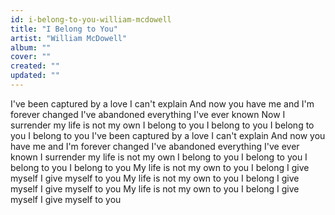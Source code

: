 ```yaml
---
id: i-belong-to-you-william-mcdowell
title: "I Belong to You"
artist: "William McDowell"
album: ""
cover: ""
created: ""
updated: ""
---
```


I've been captured by a love I can't explain
And now you have me and I'm forever changed
I've abandoned everything I've ever known
Now I surrender my life is not my own
I belong to you I belong to you
I belong to you I belong to you
I've been captured by a love I can't explain
And now you have me and I'm forever changed
I've abandoned everything I've ever known
I surrender my life is not my own
I belong to you I belong to you
I belong to you I belong to you
My life is not my own to you I belong
I give myself I give myself to you
My life is not my own to you I belong
I give myself I give myself to you
My life is not my own to you I belong
I give myself I give myself to you